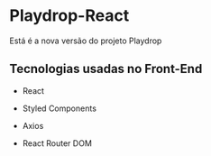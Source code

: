 # Playdrop-React

Está é a nova versão do projeto Playdrop

## Tecnologias usadas no Front-End

- React
- Styled Components

- Axios
- React Router DOM
